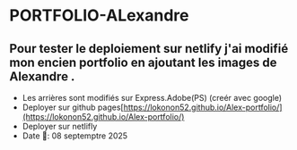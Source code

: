 # PORTFOLIO-ALexandre
##  Pour tester le deploiement sur netlify j'ai  modifié mon encien portfolio en ajoutant les images de Alexandre .
- Les arrières sont modifiés sur  Express.Adobe(PS) (creér avec google)
- Deployer sur github pages[https://lokonon52.github.io/Alex-portfolio/](https://lokonon52.github.io/Alex-portfolio/)
- Deployer sur netlifly[]()
- Date 🔢: 08 septemptre 2025